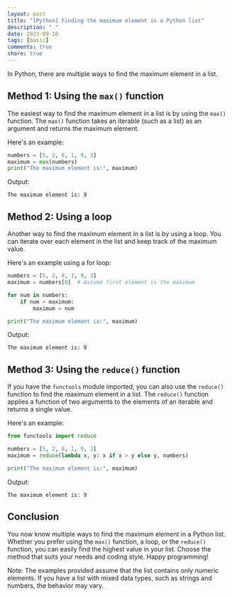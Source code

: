 ```yaml
---
layout: post
title: "[Python] Finding the maximum element in a Python list"
description: " "
date: 2023-09-10
tags: [basic]
comments: true
share: true
---
```


In Python, there are multiple ways to find the maximum element in a list. 

## Method 1: Using the `max()` function

The easiest way to find the maximum element in a list is by using the `max()` function. The `max()` function takes an iterable (such as a list) as an argument and returns the maximum element.

Here's an example:

```python
numbers = [5, 2, 8, 1, 9, 3]
maximum = max(numbers)
print("The maximum element is:", maximum)
```

Output:
```
The maximum element is: 9
```

## Method 2: Using a loop

Another way to find the maximum element in a list is by using a loop. You can iterate over each element in the list and keep track of the maximum value.

Here's an example using a for loop:

```python
numbers = [5, 2, 8, 1, 9, 3]
maximum = numbers[0]  # Assume first element is the maximum

for num in numbers:
    if num > maximum:
        maximum = num

print("The maximum element is:", maximum)
```

Output:
```
The maximum element is: 9
```

## Method 3: Using the `reduce()` function

If you have the `functools` module imported, you can also use the `reduce()` function to find the maximum element in a list. The `reduce()` function applies a function of two arguments to the elements of an iterable and returns a single value.

Here's an example:

```python
from functools import reduce

numbers = [5, 2, 8, 1, 9, 3]
maximum = reduce(lambda x, y: x if x > y else y, numbers)

print("The maximum element is:", maximum)
```

Output:
```
The maximum element is: 9
```

## Conclusion

You now know multiple ways to find the maximum element in a Python list. Whether you prefer using the `max()` function, a loop, or the `reduce()` function, you can easily find the highest value in your list. Choose the method that suits your needs and coding style. Happy programming!

Note: The examples provided assume that the list contains only numeric elements. If you have a list with mixed data types, such as strings and numbers, the behavior may vary.